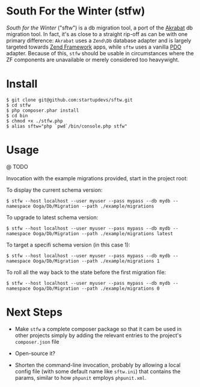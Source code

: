 South For the Winter (stfw)
===========================

*South for the Winter* ("sftw") is a db migration tool, a port of the
[Akrabat](https://github.com/akrabat/Akrabat) db migration tool. In fact, it's as close
to a straight rip-off as can be with one primary difference: `Akrabat` uses a 
`Zend\Db` database adapter and is largely targeted towards 
[Zend Framework](http://framework.zend.com/) apps, while `sftw` uses a vanilla 
[PDO](http://www.php.net/manual/en/book.pdo.php) adapter. Because of this, `stfw` 
should be usable in circumstances where the ZF components are unavailable or 
merely considered too heavywight.

Install
=======

```
$ git clone git@github.com:startupdevs/sftw.git
$ cd stfw
$ php composer.phar install
$ cd bin
$ chmod +x ./stfw.php
$ alias sftw="php `pwd`/bin/console.php stfw"
```

Usage
=====

@ TODO

Invocation with the example migrations provided, start in the project root:

To display the current schema version:

    $ stfw --host localhost --user myuser --pass mypass --db mydb --namespace Ooga/Db/Migration --path ./example/migrations

To upgrade to latest schema version:

    $ stfw --host localhost --user myuser --pass mypass --db mydb --namespace Ooga/Db/Migration --path ./example/migrations latest

To target a specifi schema version (in this case 1):

    $ stfw --host localhost --user myuser --pass mypass --db mydb --namespace Ooga/Db/Migration --path ./example/migrations 1

To roll all the way back to the state before the first migration file:

    $ stfw --host localhost --user myuser --pass mypass --db mydb --namespace Ooga/Db/Migration --path ./example/migrations 0

Next Steps
==========

* Make `stfw` a complete composer package so that it cam be used in other projects 
simply by adding the relevant entries to the project's `composer.json` file

* Open-source it?

* Shorten the command-line invocation, probably by allowing a local config file 
(with some default name like `sftw.ini`) that contains the params, similar to how 
`phpunit` employs `phpunit.xml`.

